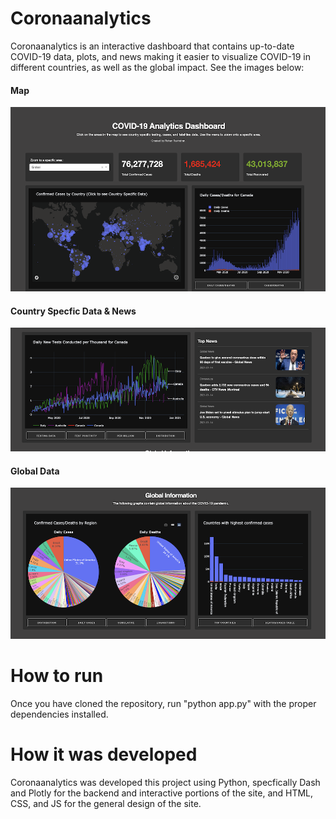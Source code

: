 # Coronaanalytics
Coronaanalytics is an interactive dashboard that contains up-to-date COVID-19 data, plots, and news making it easier to visualize COVID-19 in different countries, as well as the global impact. See the images below:

#### Map
![](https://github.com/rohanrav/Coronaanalytics/blob/master/images/map.png)

#### Country Specfic Data & News
![](https://github.com/rohanrav/Coronaanalytics/blob/master/images/canada-stats.png)

#### Global Data
![](https://github.com/rohanrav/Coronaanalytics/blob/master/images/global.png)

# How to run
Once you have cloned the repository, run "python app.py" with the proper dependencies installed.

# How it was developed
Coronaanalytics was developed this project using Python, specfically Dash and Plotly for the backend and interactive portions of the site, and HTML, CSS, and JS for the general design of the site.

